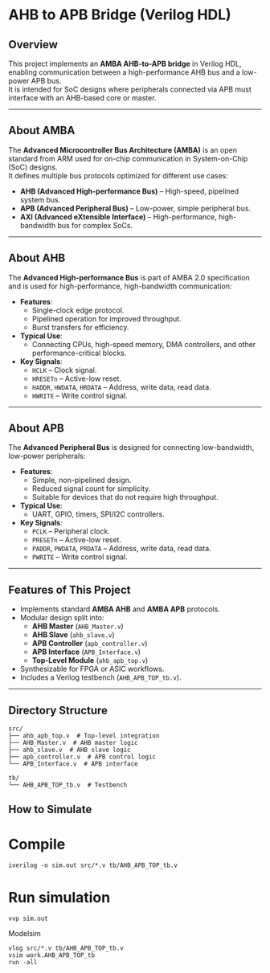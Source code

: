 # AHB to APB Bridge (Verilog HDL)

## Overview
This project implements an **AMBA AHB-to-APB bridge** in Verilog HDL, enabling communication between a high-performance AHB bus and a low-power APB bus.  
It is intended for SoC designs where peripherals connected via APB must interface with an AHB-based core or master.

---

## About AMBA
The **Advanced Microcontroller Bus Architecture (AMBA)** is an open standard from ARM used for on-chip communication in System-on-Chip (SoC) designs.  
It defines multiple bus protocols optimized for different use cases:
- **AHB (Advanced High-performance Bus)** – High-speed, pipelined system bus.
- **APB (Advanced Peripheral Bus)** – Low-power, simple peripheral bus.
- **AXI (Advanced eXtensible Interface)** – High-performance, high-bandwidth bus for complex SoCs.

---

## About AHB
The **Advanced High-performance Bus** is part of AMBA 2.0 specification and is used for high-performance, high-bandwidth communication:
- **Features**:
  - Single-clock edge protocol.
  - Pipelined operation for improved throughput.
  - Burst transfers for efficiency.
- **Typical Use**:
  - Connecting CPUs, high-speed memory, DMA controllers, and other performance-critical blocks.
- **Key Signals**:
  - `HCLK` – Clock signal.
  - `HRESETn` – Active-low reset.
  - `HADDR`, `HWDATA`, `HRDATA` – Address, write data, read data.
  - `HWRITE` – Write control signal.

---

## About APB
The **Advanced Peripheral Bus** is designed for connecting low-bandwidth, low-power peripherals:
- **Features**:
  - Simple, non-pipelined design.
  - Reduced signal count for simplicity.
  - Suitable for devices that do not require high throughput.
- **Typical Use**:
  - UART, GPIO, timers, SPI/I2C controllers.
- **Key Signals**:
  - `PCLK` – Peripheral clock.
  - `PRESETn` – Active-low reset.
  - `PADDR`, `PWDATA`, `PRDATA` – Address, write data, read data.
  - `PWRITE` – Write control signal.

---

## Features of This Project
- Implements standard **AMBA AHB** and **AMBA APB** protocols.
- Modular design split into:
  - **AHB Master** (`AHB_Master.v`)
  - **AHB Slave** (`ahb_slave.v`)
  - **APB Controller** (`apb_controller.v`)
  - **APB Interface** (`APB_Interface.v`)
  - **Top-Level Module** (`ahb_apb_top.v`)
- Synthesizable for FPGA or ASIC workflows.
- Includes a Verilog testbench (`AHB_APB_TOP_tb.v`).

---

## Directory Structure
```
src/
├── ahb_apb_top.v  # Top-level integration
├── AHB_Master.v  # AHB master logic
├── ahb_slave.v  # AHB slave logic
├── apb_controller.v  # APB control logic
└── APB_Interface.v  # APB interface
```
```
tb/
└── AHB_APB_TOP_tb.v  # Testbench
```
## How to Simulate
# Compile
```
iverilog -o sim.out src/*.v tb/AHB_APB_TOP_tb.v
```
# Run simulation
```
vvp sim.out
```
Modelsim
```
vlog src/*.v tb/AHB_APB_TOP_tb.v
vsim work.AHB_APB_TOP_tb
run -all
```
